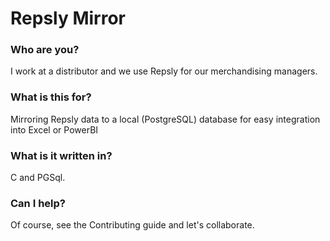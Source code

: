 # Repsly Mirror 

### Who are you?

I work at a distributor and we use Repsly for our merchandising managers. 

### What is this for?

Mirroring Repsly data to a local (PostgreSQL) database for easy integration into Excel or PowerBI

### What is it written in?

C and PGSql. 

### Can I help?

Of course, see the Contributing guide and let's collaborate.

